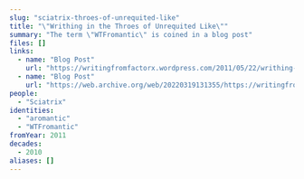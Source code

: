 ```yaml
---
slug: "sciatrix-throes-of-unrequited-like"
title: "\"Writhing in the Throes of Unrequited Like\""
summary: "The term \"WTFromantic\" is coined in a blog post"
files: []
links:
  - name: "Blog Post"
    url: "https://writingfromfactorx.wordpress.com/2011/05/22/writhing-in-the-throes-of-unrequited-like/"
  - name: "Blog Post"
    url: "https://web.archive.org/web/20220319131355/https://writingfromfactorx.wordpress.com/2011/05/22/writhing-in-the-throes-of-unrequited-like/"
people:
  - "Sciatrix"
identities:
  - "aromantic"
  - "WTFromantic"
fromYear: 2011
decades:
  - 2010
aliases: []
---
```

